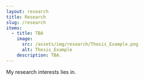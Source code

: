 ```yaml
---
layout: research
title: Research
slug: /research
items:
  - title: TBA
    image:
      src: /assets/img/research/Thesis_Example.png
      alt: Thesis_Example
    description: TBA.
---
```


My research interests lies in.
<br />
<br />
